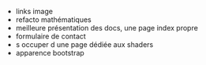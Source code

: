 - links image
- refacto mathématiques 
- meilleure présentation des docs, une page index propre
- formulaire de contact
- s occuper d une page dédiée aux shaders
- apparence bootstrap

